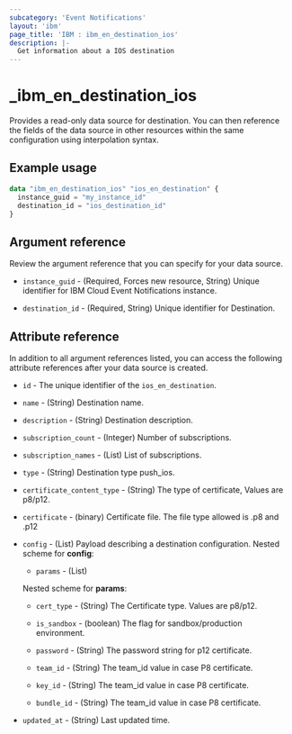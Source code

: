 ```yaml
---
subcategory: 'Event Notifications'
layout: 'ibm'
page_title: 'IBM : ibm_en_destination_ios'
description: |-
  Get information about a IOS destination
---
```


# _ibm_en_destination_ios

Provides a read-only data source for destination. You can then reference the fields of the data source in other resources within the same configuration using interpolation syntax.

## Example usage

```terraform
data "ibm_en_destination_ios" "ios_en_destination" {
  instance_guid = "my_instance_id"
  destination_id = "ios_destination_id"
}
```

## Argument reference

Review the argument reference that you can specify for your data source.

- `instance_guid` - (Required, Forces new resource, String) Unique identifier for IBM Cloud Event Notifications instance.

- `destination_id` - (Required, String) Unique identifier for Destination.

## Attribute reference

In addition to all argument references listed, you can access the following attribute references after your data source is created.

- `id` - The unique identifier of the `ios_en_destination`.

- `name` - (String) Destination name.

- `description` - (String) Destination description.

- `subscription_count` - (Integer) Number of subscriptions.

- `subscription_names` - (List) List of subscriptions.

- `type` - (String) Destination type push_ios.

- `certificate_content_type` - (String) The type of certificate, Values are p8/p12.

- `certificate` - (binary) Certificate file. The file type allowed is .p8 and .p12

- `config` - (List) Payload describing a destination configuration.
  Nested scheme for **config**:

  - `params` - (List)

  Nested scheme for **params**:

  - `cert_type` - (String) The Certificate type. Values are p8/p12.

  - `is_sandbox` - (boolean) The flag for sandbox/production environment.

  - `password` - (String) The password string for p12 certificate.

  - `team_id` - (String) The team_id value in case P8 certificate.

  - `key_id` - (String) The team_id value in case P8 certificate.

  - `bundle_id` - (String) The team_id value in case P8 certificate.

- `updated_at` - (String) Last updated time.